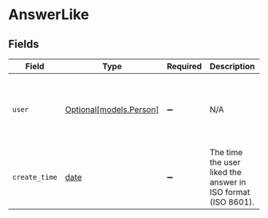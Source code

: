 # AnswerLike


## Fields

| Field                                                                | Type                                                                 | Required                                                             | Description                                                          | Example                                                              |
| -------------------------------------------------------------------- | -------------------------------------------------------------------- | -------------------------------------------------------------------- | -------------------------------------------------------------------- | -------------------------------------------------------------------- |
| `user`                                                               | [Optional[models.Person]](../models/person.md)                       | :heavy_minus_sign:                                                   | N/A                                                                  | {<br/>"name": "George Clooney",<br/>"obfuscatedId": "abc123"<br/>}   |
| `create_time`                                                        | [date](https://docs.python.org/3/library/datetime.html#date-objects) | :heavy_minus_sign:                                                   | The time the user liked the answer in ISO format (ISO 8601).         |                                                                      |